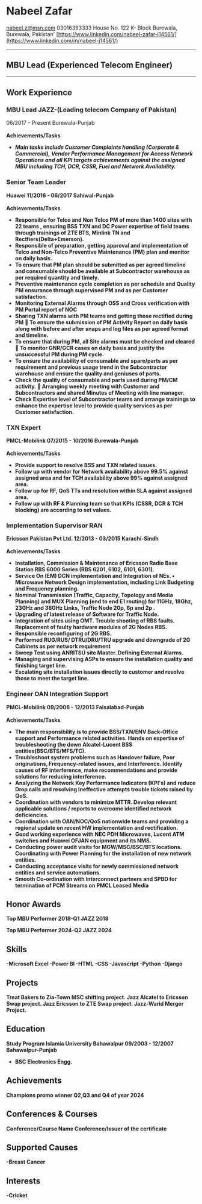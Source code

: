 # Nabeel Zafar


nabeel.z@msn.com
03016393333
House No. 122 K- Block Burewala, Burewala, Pakistan'
[https://www.linkedin.com/nabeel-zafar-j14561/](https://www.linkedin.com/in/nabeel-j14561/)



------------------------
## MBU Lead (Experienced Telecom Engineer)

------------------------

Work Experience
------------------------
### __MBU Lead JAZZ__-(Leading telecom Company of Pakistan)
06/2017 - Present
Burewala-Punjab <Br/>
<Br/>
<b>Achievements/Tasks<b/>
- <!--StartFragment--> <i>Main tasks include Customer Complaints handling (Corporate &amp; Commercial), Vendor Performance Management for Access Network Operations and all KPI targets achievements against the assigned MBU including TCH, DCR, CSSR, Fuel and Network Availability.</i> <!--EndFragment--> 



### __Senior Team Leader__
Huawei
11/2016 - 06/2017
Sahiwal-Punjab <Br/>
<Br/>
<b>Achievements/Tasks<b/>
- <!--StartFragment-->  Responsible for Telco and Non Telco PM of more than 1400 sites with 22 teams , ensuring BSS TXN and DC Power expertise of field teams through trainings of ZTE BTS, Minlink TN and Rectfiers(Delta+Emerson).<!--EndFragment--> 
- <!--StartFragment-->  Responsible of preparation, getting approval and implementation of Telco and Non-Telco Preventive Maintenance (PM) plan and monitor on daily basis. <!--EndFragment--> 
- To ensure that PM plan should be submitted as per agreed timeline and consumable should be available at Subcontractor warehouse as per required quantity and timely. <!--EndFragment--> 
- Preventive maintenance cycle completion as per schedule and Quality PM ensurance through supervised PM and as per Customer satisfaction.  <!--EndFragment--> 
- Monitoring External Alarms through OSS and Cross verification with PM Portal report of NOC <!--EndFragment--> 
- Sharing TXN alarms with PM teams and getting those rectified during PM  To ensure the submission of PM Activity Report on daily basis along with before and after snaps and log files as per agreed format and timeline. <!--EndFragment--> 
- To ensure that during PM, all Site alarms must be checked and cleared  To monitor GNR/GCR cases on daily basis and justify the unsuccessful PM during PM cycle.  <!--EndFragment--> 
- To ensure the availability of consumable and spare/parts as per requirement and previous usage trend in the Subcontractor warehouse and ensure the quality and geniuses of parts. <!--EndFragment--> 
- Check the quality of consumable and parts used during PM/CM activity.  Arranging weekly meeting with Customer and Subcontractors and shared Minutes of Meeting with line manager.  <!--EndFragment--> 
- Check Expertise level of Subcontractor teams and arrange trainings to enhance the expertise level to provide quality services as per Customer satisfaction. <!--EndFragment--> 



### __TXN Expert__
PMCL-Mobilink
07/2015 - 10/2016
Burewala-Punjab<Br/><Br/>
<b>Achievements/Tasks<b/>
- Provide support to resolve BSS and TXN related issues. <!--EndFragment--> 
- <!--StartFragment--> Follow up with vendor for Network availability above 99.5% against assigned area and for TCH availability above 99% against assigned area.  <!--EndFragment--> 
- Follow up for RF, QoS TTs and resolution within SLA against assigned area. <!--EndFragment--> 
- Follow up with RF &amp; Planning team so that KPIs (CSSR, DCR &amp; TCH blocking) are according to set values. <!--EndFragment--> 



### __Implementation Supervisor RAN__
Ericsson Pakistan Pvt Ltd.
12/2013 - 03/2015
Karachi-Sindh<Br/><Br/>
<b>Achievements/Tasks<b/>
- <!--StartFragment-->  Installation, Commission &amp; Maintenance of Ericsson Radio Base Station RBS 6000 Series (RBS 6201, 6102, 6101, 6301). <!--EndFragment--> 
- Service On (EM) DCN implementation and Integration of NEs. • Microwave Network Design implementation, including Link Budgeting and Frequency planning. <!--EndFragment--> 
- Nominal Transmission (Traffic, Capacity, Topology and Media Planning) and MUX Planning (end to end E1 routing) for 11GHz, 18Ghz, 23GHz and 38GHz Links, Traffic Node 20p, 6p and 2p .<!--EndFragment--> 
- Upgrading of latest release of Software for Traffic Node.  <!--EndFragment--> 
- Integration of sites using OMT. Trouble shooting of RBS faults. Replacement of faulty hardware modules of 2G Nodes RBS. <!--EndFragment--> 
- Responsible reconfiguring of 2G RBS. <!--EndFragment--> 
- Performed RUG/RUS/ DTRU/DRU/TRU upgrade and downgrade of 2G Cabinets as per network requirement <!--EndFragment--> 
- Sweep Test using ANRITSU site Master. Defining External Alarms. <!--EndFragment--> 
- Managing and supervising ASPs to ensure the installation quality and finishing target line. <!--EndFragment--> 
- Escalating site installation issues directly to customer and resolve those to meet the target line. <!--EndFragment--> 



### __Engineer OAN Integration Support__
PMCL-Mobilink
09/2008 - 12/2013
Faisalabad-Punjab<Br/><Br/>
<b>Achievements/Tasks<b/>
- <!--StartFragment--> The main responsibility is to provide BSS/TXN/ENV Back-Office support and Performance related activities. Hands on expertise of troubleshooting the down Alcatel-Lucent BSS entities(BSC/BTS/MFS/TC).<!--EndFragment--> 
- <!--StartFragment--> Troubleshoot system problems such as Handover failure, Poor originations, Frequency-related issues, and Interference. Identify causes of RF interference, make recommendations and provide solutions for reducing interference. <!--EndFragment--> 
- <!--StartFragment--> Analyzing the Network Key Performance Indicators (KPI's) and reduce Drop calls and resolving Ineffective attempts trouble tickets raised by QoS.  <!--EndFragment--> 
- <!--StartFragment--> Coordination with vendors to minimize MTTR. Develop relevant applicable solutions / reports to overcome identified network deficiencies. <!--EndFragment--> 
- Coordination with OAN/NOC/QoS nationwide teams and providing a regional update on recent HW implementation and rectification. <!--EndFragment--> 
- Good working experience with NEC PDH Microwaves, Lucent ATM switches and Huawei OFJAN equipment and its NMS. <!--EndFragment--> 
- <!--StartFragment--> Conducting power audit visits for MGW/MSC/BSC/BTS locations. Coordinating with Power Planning for the installation of new network entities. <!--EndFragment--> 
- <!--StartFragment-->  Conducting acceptance visits for newly commissioned network entities and service automations.  <!--EndFragment--> 
- Smooth Co-ordination with Interconnect partners and SPBD for termination of PCM Streams on PMCL Leased Media <!--EndFragment--> 



Honor Awards
------------------------
Top MBU Performer 2018-Q1
JAZZ
2018


Top MBU Performer 2024-Q2
JAZZ
2024


Skills
------------------------
-Microsoft Excel
-Power BI
-HTML
-CSS
-Javascript
-Python
-Django



Projects
------------------------
Treat Bakers to Zia-Town MSC shifting project.
Jazz Alcatel to Ericsson Swap project.
Jazz Ericsson to ZTE Swap project.
Jazz-Warid Merger Project.



Education
------------------------
Study Program
Islamia University Bahawalpur
09/2003 - 12/2007
Bahawalpur-Punjab

- BSC Electronics Engg. 





Achievements
------------------------
Champions promo winner Q2,Q3 and Q4 of year 2024





Conferences & Courses
------------------------
Conference/Course Name
Conference/Issuer of the certificate





Supported Causes
------------------------
-Breast Cancer



Interests
------------------------
-Cricket
